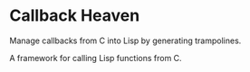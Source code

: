 # Callback Heaven

Manage callbacks from C into Lisp by generating trampolines.

A framework for calling Lisp functions from C.
